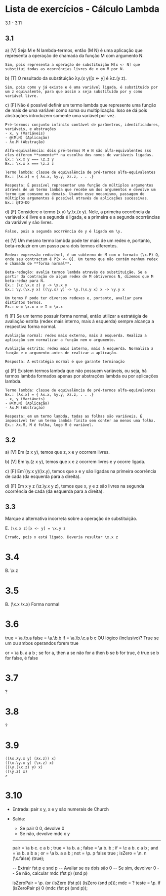 # Lista de exercícios - Cálculo Lambda

3.1 - 3.11


## 3.1

a) [V] Seja M e N lambda-termos, então (M N) é uma aplicação que representa a operação de chamada da função M com argumento N.

    Sim, pois representa a operação de substituição M[x <- N] que substitui todas as ocorrências livres de x em M por N.

b) [T] O resultado da substituição λy.(x y)[x ← y] é λz.(y z).

    Sim, pois como y já existe e é uma variável ligada, é substituído por um z equivalente, para que assim x seja substituído por y como variável livre.

c) [F] Não é possível definir um termo lambda que represente uma função de mais de uma variável como soma ou multiplicação. Isso se dá pois abstrações introduzem somente uma variável por vez. 

    Pré-termos: conjunto infinito contável de parâmetros, identificadores, variáveis, e abstrações
    - x, y (Variáveis)
    - @(M,N) (Aplicação)
    - λx.M (Abstração)

    Alfa-equivalência: dois pré-termos M e N são alfa-equivalentes sss eles diferem **somente** na escolha dos nomes de variáveis ligadas.
    Ex.: \x.x y === \z.z y
    Ex.: \x.x x === \z.z z

    Termo lambda: classe de equivalência de pré-termos alfa-equivalentes
    Ex.: [λx.x] = { λx.x, λy.y, λz.z, . . .}

    Resposta: É possível representar uma função de múltiplos argumentos através de um termo lambda que recebe um dos argumentos e devolve um termo que consome os demais. Usando esse mecanismo, passagem de múltiplos argumentos é possível através de aplicações sucessivas.
    Ex.: @TO-DO

d) [F] Considere o termo (x y) \y.\x.(x y). Nele, a primeira ocorrência da variável x é livre e a segunda é ligada, e a primeira e a segunda ocorrências da variável y são livres.

    Falso, pois a segunda ocorrência de y é ligada em \y.

e) [V] Um mesmo termo lambda pode ter mais de um redex e, portanto, beta-reduzir em um passo para dois termos diferentes.
    
    Redex: expressão reduzível, é um subtermo de M com o formato (\x.P) Q, onde seu contractum é P[x <- Q]. Um termo que não contém nenhum redex é chamado de **forma normal**.

    Beta-redução: avalia termos lambda através de substituição. Se a partir da contração de algum redex de M obtivermos N, dizemos que M beta-reduz para N.
    Ex.: (\z.\x.x z) y -> \x.x y
    Ex.: \y.(\x.y x) ((\y.x) y) -> \y.(\x.y x) x -> \y.y x

    Um termo P pode ter diversos redexes e, portanto, avaliar para distintos termos.
    Ex.: w = \x.x x e I = \x.x

f) [F] Se um termo possuir forma normal, então utilizar a estratégia de avaliação estrita (redex mais interno, mais à esquerda) sempre alcança a respectiva forma normal.

    Avaliação normal: redex mais externo, mais à esquerda. Realiza a aplicação sem normalizar a função nem o argumento.

    Avaliação estrita: redex mais interno, mais à esquerda. Normaliza a função e o argumento antes de realizar a aplicação.

    Resposta: A estratégia normal é que garante terminação

g) [F] Existem termos lambda que não possuem variáveis, ou seja, há termos lambda formados apenas por abstrações lambda ou por aplicações lambda.
    
    Termo lambda: classe de equivalência de pré-termos alfa-equivalentes
    Ex.: [λx.x] = { λx.x, λy.y, λz.z, . . .}
    - x, y (Variáveis)
    - @(M,N) (Aplicação)
    - λx.M (Abstração)

    Resposta: em um termo lambda, todas as folhas são variáveis. É impossível ter um termo lambda finito sem conter ao menos uma folha.
    Ex.: λx.M, M é folha, logo M é variável.

## 3.2
a) [V] Em (z x y), temos que z, x e y ocorrem livres.

b) [V] Em \y.(z x y), temos que x e z ocorrem livres e y ocorre ligada.

c) [F] Em`(\y.x y)(\x.y), temos que x e y são ligadas na primeira ocorrência de cada (da esquerda para a direita).

d) [F] Em x y z (\z.\y.x y z), temos que x, y e z são livres na segunda ocorrência de cada (da esquerda para a direita).

## 3.3
Marque a alternativa incorreta sobre a operação de substituição.

E. `(\x.x z)[x <- y] = \x.y z`

    Errado, pois x está ligado. Deveria resultar \x.x z

# 3.4
B. \x.z

# 3.5
B. (\x.x \x.x) Forma normal

# 3.6
true = \a.\b.a
false = \a.\b.b
if = \a.\b.\c.a b c
OU lógico (inclusivo)? True se um ou ambos operandos forem true

or =  \a b. a a b ;
se for a, then a
se não for a then b
    se b for true, é true
    se b for false, é false


# 3.7
?

# 3.8
?

# 3.9
    ((λx.λy.x y) (λx.z)) x)
    ((\x.\y.x y) (\x.z) x)
    ((\y.(\x.z) y) x)
    ((\y.z) x)
    z

# 3.10
- Entrada: pair x y, x e y são numerais de Church
- Saída: 
  - Se pair 0 0, devolve 0
  - Se não, devolve mdc x y
  
  ---

    pair = \a b c. c a b ;
    true     =  \a b. a ;
    false    =  \a b. b ;
    if       =  \c a b. c a b ;
    and      =  \a b. a b a ;
    or       =  \a b. a a b ;
    not      =  \p. p false true ;
    isZero = \n. n (\x.false) (true);
    

     -- Extrair fst p e snd p
     -- Avaliar se os dois são 0
        -- Se sim, devolver 0
        -- Se não, calcular mdc (fst p) (snd p)

    isZeroPair = \p. (or (isZero (fst p)) (isZero (snd p)));
    mdc = ?
    teste = \p. if (isZeroPair p) 0 (mdc (fst p) (snd p));
